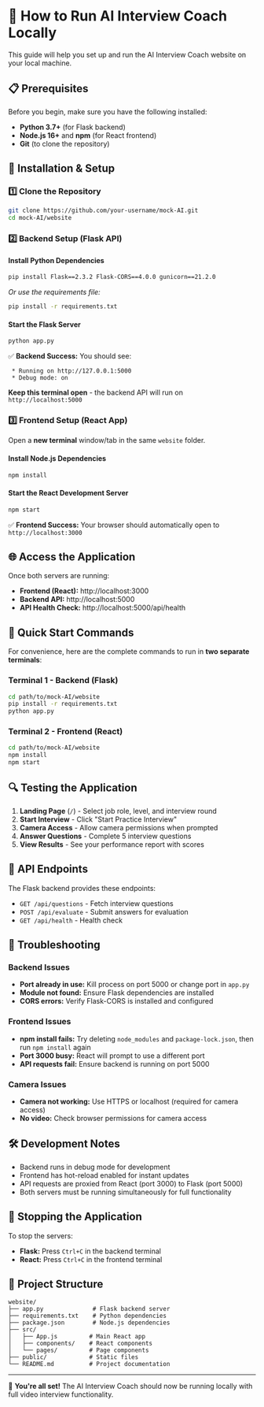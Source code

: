# 🚀 How to Run AI Interview Coach Locally

This guide will help you set up and run the AI Interview Coach website on your local machine.

## 📋 Prerequisites

Before you begin, make sure you have the following installed:
- **Python 3.7+** (for Flask backend)
- **Node.js 16+** and **npm** (for React frontend)
- **Git** (to clone the repository)

## 🔧 Installation & Setup

### 1️⃣ Clone the Repository

```bash
git clone https://github.com/your-username/mock-AI.git
cd mock-AI/website
```

### 2️⃣ Backend Setup (Flask API)

#### Install Python Dependencies
```bash
pip install Flask==2.3.2 Flask-CORS==4.0.0 gunicorn==21.2.0
```

*Or use the requirements file:*
```bash
pip install -r requirements.txt
```

#### Start the Flask Server
```bash
python app.py
```

✅ **Backend Success:** You should see:
```
 * Running on http://127.0.0.1:5000
 * Debug mode: on
```

**Keep this terminal open** - the backend API will run on `http://localhost:5000`

### 3️⃣ Frontend Setup (React App)

Open a **new terminal** window/tab in the same `website` folder.

#### Install Node.js Dependencies
```bash
npm install
```

#### Start the React Development Server
```bash
npm start
```

✅ **Frontend Success:** Your browser should automatically open to `http://localhost:3000`

## 🌐 Access the Application

Once both servers are running:
- **Frontend (React):** http://localhost:3000
- **Backend API:** http://localhost:5000
- **API Health Check:** http://localhost:5000/api/health

## 🎯 Quick Start Commands

For convenience, here are the complete commands to run in **two separate terminals**:

### Terminal 1 - Backend (Flask)
```bash
cd path/to/mock-AI/website
pip install -r requirements.txt
python app.py
```

### Terminal 2 - Frontend (React)
```bash
cd path/to/mock-AI/website
npm install
npm start
```

## 🔍 Testing the Application

1. **Landing Page** (`/`) - Select job role, level, and interview round
2. **Start Interview** - Click "Start Practice Interview" 
3. **Camera Access** - Allow camera permissions when prompted
4. **Answer Questions** - Complete 5 interview questions
5. **View Results** - See your performance report with scores

## 📡 API Endpoints

The Flask backend provides these endpoints:
- `GET /api/questions` - Fetch interview questions
- `POST /api/evaluate` - Submit answers for evaluation
- `GET /api/health` - Health check

## 🐛 Troubleshooting

### Backend Issues
- **Port already in use:** Kill process on port 5000 or change port in `app.py`
- **Module not found:** Ensure Flask dependencies are installed
- **CORS errors:** Verify Flask-CORS is installed and configured

### Frontend Issues
- **npm install fails:** Try deleting `node_modules` and `package-lock.json`, then run `npm install` again
- **Port 3000 busy:** React will prompt to use a different port
- **API requests fail:** Ensure backend is running on port 5000

### Camera Issues
- **Camera not working:** Use HTTPS or localhost (required for camera access)
- **No video:** Check browser permissions for camera access

## 🛠 Development Notes

- Backend runs in debug mode for development
- Frontend has hot-reload enabled for instant updates
- API requests are proxied from React (port 3000) to Flask (port 5000)
- Both servers must be running simultaneously for full functionality

## 🔄 Stopping the Application

To stop the servers:
- **Flask:** Press `Ctrl+C` in the backend terminal
- **React:** Press `Ctrl+C` in the frontend terminal

## 📁 Project Structure

```
website/
├── app.py              # Flask backend server
├── requirements.txt    # Python dependencies
├── package.json        # Node.js dependencies
├── src/
│   ├── App.js         # Main React app
│   ├── components/    # React components
│   └── pages/         # Page components
├── public/            # Static files
└── README.md          # Project documentation
```

---

🎉 **You're all set!** The AI Interview Coach should now be running locally with full video interview functionality.
